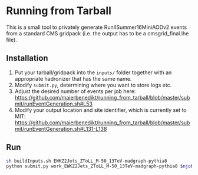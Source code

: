 # Running from Tarball

This is a small tool to privately generate RunIISummer16MiniAODv2 events from a standard CMS gridpack (i.e. the output has to be a cmsgrid_final.lhe file).

## Installation

1. Put your tarball/gridpack into the `inputs/` folder together with an appropriate hadronizer that has the same name.
2. Modify `submit.py`, determining where you want to store logs etc.  
3. Adjust the desired number of events per job here: https://github.com/maierbenedikt/running_from_tarball/blob/master/submit/runEventGeneration.sh#L53
4. Modify your output location and site identifier, which is currently set to MIT: https://github.com/maierbenedikt/running_from_tarball/blob/master/submit/runEventGeneration.sh#L131-L138

## Run

```bash
sh buildInputs.sh EWKZ2Jets_ZToLL_M-50_13TeV-madgraph-pythia8
python submit.py work_EWKZ2Jets_ZToLL_M-50_13TeV-madgraph-pythia8 $njobs
```

